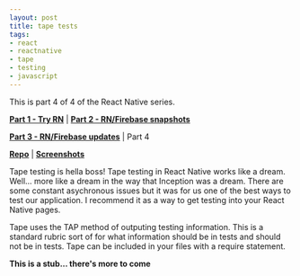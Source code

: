 ```yaml
---
layout: post
title: tape tests
tags:
- react
- reactnative
- tape
- testing
- javascript
---
```


This is part 4 of 4 of the React Native series.

**[Part 1 - Try RN](/try-RN "Getting Started")** | **[Part 2 - RN/Firebase snapshots](/RN-snapshots "React Native & Firebase Snapshots")**

**[Part 3 - RN/Firebase updates](/RN-updates "React Native & Firebase Updates")** | Part 4

**[Repo](https://github.com/TheTinyBullets/Katfish_Xcode)** | **[Screenshots](http://katfish.me)**

Tape testing is hella boss! Tape testing in React Native works like a dream. Well...
more like a dream in the way that Inception was a dream. There are some constant asychronous issues but it was for us one of the best ways to test our application. I recommend it as a way to get testing into your React Native pages.

Tape uses the TAP method of outputing testing information. This is a standard rubric sort of for what information should be in tests and should not be in tests. Tape can be included in your files with a require statement.

**This is a stub... there's more to come**

